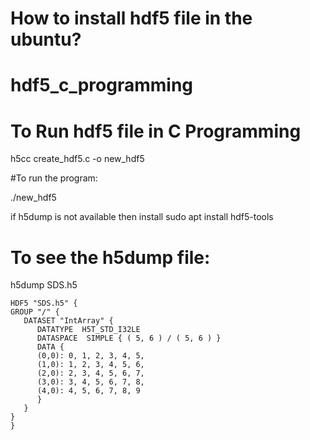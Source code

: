 # How to install hdf5 file in the ubuntu?
# hdf5_c_programming
# To Run hdf5 file in C Programming 

 h5cc  create_hdf5.c -o new_hdf5

#To run the program: 

 ./new_hdf5

if h5dump is not available then install sudo apt install hdf5-tools
# To see the h5dump file: 

 h5dump SDS.h5
```
HDF5 "SDS.h5" {
GROUP "/" {
   DATASET "IntArray" {
      DATATYPE  H5T_STD_I32LE
      DATASPACE  SIMPLE { ( 5, 6 ) / ( 5, 6 ) }
      DATA {
      (0,0): 0, 1, 2, 3, 4, 5,
      (1,0): 1, 2, 3, 4, 5, 6,
      (2,0): 2, 3, 4, 5, 6, 7,
      (3,0): 3, 4, 5, 6, 7, 8,
      (4,0): 4, 5, 6, 7, 8, 9
      }
   }
}
}
```
